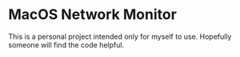 #  MacOS Network Monitor

This is a personal project intended only for myself to use. Hopefully someone will find the code helpful.

